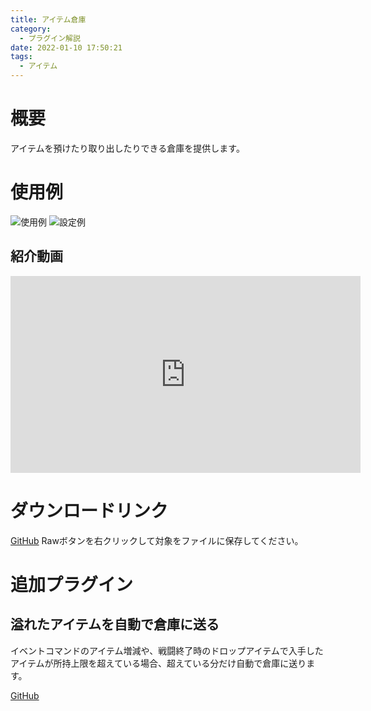 ```yaml
---
title: アイテム倉庫
category:
  - プラグイン解説
date: 2022-01-10 17:50:21
tags:
  - アイテム
---
```


# 概要

アイテムを預けたり取り出したりできる倉庫を提供します。

# 使用例

![使用例](item-storage.png "使用例")
![設定例](item-storage-setting.png "設定例")

## 紹介動画

<iframe width="560" height="315" src="https://www.youtube.com/embed/gFTow2TeDII" title="YouTube video player" frameborder="0" allow="accelerometer; autoplay; clipboard-write; encrypted-media; gyroscope; picture-in-picture" allowfullscreen></iframe>

# ダウンロードリンク

[GitHub](https://github.com/elleonard/DarkPlasma-MZ-Plugins/blob/release/DarkPlasma_ItemStorage.js)
Rawボタンを右クリックして対象をファイルに保存してください。

# 追加プラグイン

## 溢れたアイテムを自動で倉庫に送る

イベントコマンドのアイテム増減や、戦闘終了時のドロップアイテムで入手したアイテムが所持上限を超えている場合、超えている分だけ自動で倉庫に送ります。

[GitHub](https://github.com/elleonard/DarkPlasma-MZ-Plugins/blob/release/DarkPlasma_AutoStoreItemToStorage.js)
